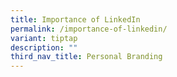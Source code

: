 ```yaml
---
title: Importance of LinkedIn
permalink: /importance-of-linkedin/
variant: tiptap
description: ""
third_nav_title: Personal Branding
---
```

